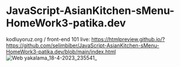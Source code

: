 # JavaScript-AsianKitchen-sMenu-HomeWork3-patika.dev
kodluyoruz.org / front-end 101
live: https://htmlpreview.github.io/?https://github.com/selimbiber/JavaScript-AsianKitchen-sMenu-HomeWork3-patika.dev/blob/main/index.html
![Web yakalama_18-4-2023_235541_](https://user-images.githubusercontent.com/117529414/232903817-ccd7e14c-860e-4aec-8a32-98f0eb398ae6.jpeg)
